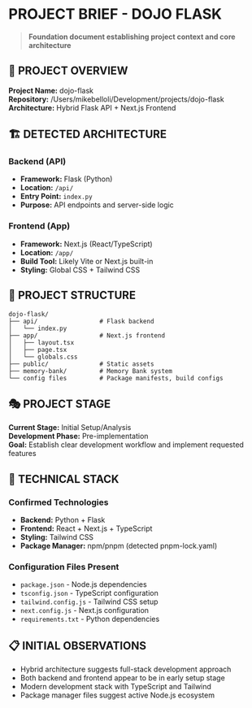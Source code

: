 # PROJECT BRIEF - DOJO FLASK

> **Foundation document establishing project context and core architecture**

## 🎯 PROJECT OVERVIEW
**Project Name:** dojo-flask  
**Repository:** /Users/mikebelloli/Development/projects/dojo-flask  
**Architecture:** Hybrid Flask API + Next.js Frontend  

## 🏗️ DETECTED ARCHITECTURE

### Backend (API)
- **Framework:** Flask (Python)
- **Location:** `/api/`
- **Entry Point:** `index.py`
- **Purpose:** API endpoints and server-side logic

### Frontend (App)
- **Framework:** Next.js (React/TypeScript)
- **Location:** `/app/`
- **Build Tool:** Likely Vite or Next.js built-in
- **Styling:** Global CSS + Tailwind CSS

## 📁 PROJECT STRUCTURE
```
dojo-flask/
├── api/                 # Flask backend
│   └── index.py
├── app/                 # Next.js frontend
│   ├── layout.tsx
│   ├── page.tsx
│   └── globals.css
├── public/              # Static assets
├── memory-bank/         # Memory Bank system
└── config files         # Package manifests, build configs
```

## 🎭 PROJECT STAGE
**Current Stage:** Initial Setup/Analysis  
**Development Phase:** Pre-implementation  
**Goal:** Establish clear development workflow and implement requested features  

## 🔧 TECHNICAL STACK

### Confirmed Technologies
- **Backend:** Python + Flask
- **Frontend:** React + Next.js + TypeScript
- **Styling:** Tailwind CSS
- **Package Manager:** npm/pnpm (detected pnpm-lock.yaml)

### Configuration Files Present
- `package.json` - Node.js dependencies
- `tsconfig.json` - TypeScript configuration
- `tailwind.config.js` - Tailwind CSS setup
- `next.config.js` - Next.js configuration
- `requirements.txt` - Python dependencies

## 📋 INITIAL OBSERVATIONS
- Hybrid architecture suggests full-stack development approach
- Both backend and frontend appear to be in early setup stage
- Modern development stack with TypeScript and Tailwind
- Package manager files suggest active Node.js ecosystem 